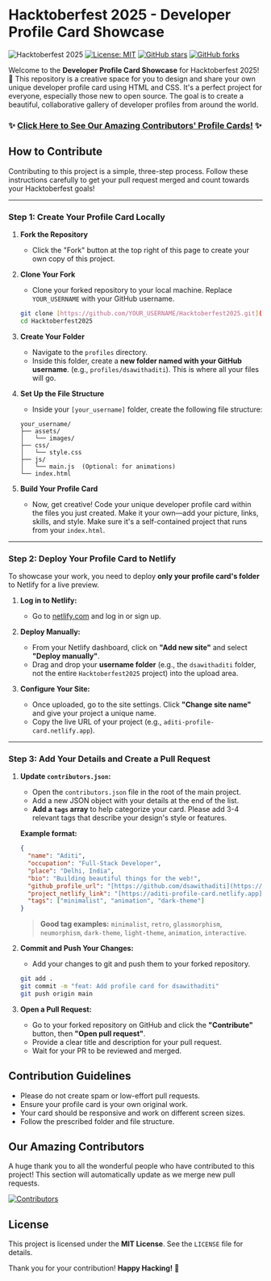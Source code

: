 # Hacktoberfest 2025 - Developer Profile Card Showcase

![Hacktoberfest 2025](https://img.shields.io/badge/Hacktoberfest-2025-orange.svg)
[![License: MIT](https://img.shields.io/badge/License-MIT-yellow.svg)](https://opensource.org/licenses/MIT)
[![GitHub stars](https://img.shields.io/github/stars/dsawithaditi/Hacktoberfest2025?style=social)](https://github.com/dsawithaditi/Hacktoberfest2025/stargazers)
[![GitHub forks](https://img.shields.io/github/forks/dsawithaditi/Hacktoberfest2025?style=social)](https://github.com/dsawithaditi/Hacktoberfest2025/network/members)

Welcome to the **Developer Profile Card Showcase** for Hacktoberfest 2025! 🎉 This repository is a creative space for you to design and share your own unique developer profile card using HTML and CSS. It's a perfect project for everyone, especially those new to open source. The goal is to create a beautiful, collaborative gallery of developer profiles from around the world.

### ✨ **[Click Here to See Our Amazing Contributors' Profile Cards!](https://dsawithaditi.github.io/Hacktoberfest2025/)** ✨

## How to Contribute

Contributing to this project is a simple, three-step process. Follow these instructions carefully to get your pull request merged and count towards your Hacktoberfest goals!

---

### **Step 1: Create Your Profile Card Locally**

1.  **Fork the Repository**
    - Click the "Fork" button at the top right of this page to create your own copy of this project.

2.  **Clone Your Fork**
    - Clone your forked repository to your local machine. Replace `YOUR_USERNAME` with your GitHub username.
    ```bash
    git clone [https://github.com/YOUR_USERNAME/Hacktoberfest2025.git](https://github.com/YOUR_USERNAME/Hacktoberfest2025.git)
    cd Hacktoberfest2025
    ```

3.  **Create Your Folder**
    - Navigate to the `profiles` directory.
    - Inside this folder, create a **new folder named with your GitHub username**. (e.g., `profiles/dsawithaditi`). This is where all your files will go.

4.  **Set Up the File Structure**
    - Inside your `[your_username]` folder, create the following file structure:
    ```
    your_username/
    ├── assets/
    │   └── images/
    ├── css/
    │   └── style.css
    ├── js/
    │   └── main.js  (Optional: for animations)
    └── index.html
    ```

5.  **Build Your Profile Card**
    - Now, get creative! Code your unique developer profile card within the files you just created. Make it your own—add your picture, links, skills, and style. Make sure it's a self-contained project that runs from your `index.html`.

---

### **Step 2: Deploy Your Profile Card to Netlify**

To showcase your work, you need to deploy **only your profile card's folder** to Netlify for a live preview.

1.  **Log in to Netlify:**
    - Go to [netlify.com](https://www.netlify.com/) and log in or sign up.

2.  **Deploy Manually:**
    - From your Netlify dashboard, click on **"Add new site"** and select **"Deploy manually"**.
    - Drag and drop your **username folder** (e.g., the `dsawithaditi` folder, not the entire `Hacktoberfest2025` project) into the upload area.

3.  **Configure Your Site:**
    - Once uploaded, go to the site settings. Click **"Change site name"** and give your project a unique name.
    - Copy the live URL of your project (e.g., `aditi-profile-card.netlify.app`).

---

### **Step 3: Add Your Details and Create a Pull Request**

1.  **Update `contributors.json`:**
    - Open the `contributors.json` file in the root of the main project.
    - Add a new JSON object with your details at the end of the list.
    - **Add a `tags` array** to help categorize your card. Please add 3-4 relevant tags that describe your design's style or features.

    **Example format:**
    ```json
    {
      "name": "Aditi",
      "occupation": "Full-Stack Developer",
      "place": "Delhi, India",
      "bio": "Building beautiful things for the web!",
      "github_profile_url": "[https://github.com/dsawithaditi](https://github.com/dsawithaditi)",
      "project_netlify_link": "[https://aditi-profile-card.netlify.app](https://aditi-profile-card.netlify.app)",
      "tags": ["minimalist", "animation", "dark-theme"]
    }
    ```
    > **Good tag examples:** `minimalist`, `retro`, `glassmorphism`, `neumorphism`, `dark-theme`, `light-theme`, `animation`, `interactive`.


2.  **Commit and Push Your Changes:**
    - Add your changes to git and push them to your forked repository.
    ```bash
    git add .
    git commit -m "feat: Add profile card for dsawithaditi"
    git push origin main
    ```

3.  **Open a Pull Request:**
    - Go to your forked repository on GitHub and click the **"Contribute"** button, then **"Open pull request"**.
    - Provide a clear title and description for your pull request.
    - Wait for your PR to be reviewed and merged.

## Contribution Guidelines

- Please do not create spam or low-effort pull requests.
- Ensure your profile card is your own original work.
- Your card should be responsive and work on different screen sizes.
- Follow the prescribed folder and file structure.

## Our Amazing Contributors

A huge thank you to all the wonderful people who have contributed to this project! This section will automatically update as we merge new pull requests.

[![Contributors](https://contrib.rocks/image?repo=dsawithaditi/Hacktoberfest2025)](https://github.com/dsawithaditi/Hacktoberfest2025/graphs/contributors)

## License

This project is licensed under the **MIT License**. See the `LICENSE` file for details.

Thank you for your contribution! **Happy Hacking!** 🚀